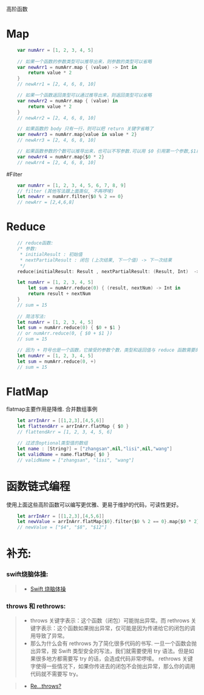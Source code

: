 高阶函数

# Map


```swift
 	var numArr = [1, 2, 3, 4, 5]
        
    // 如果一个函数的参数类型可以推导出来，则参数的类型可以省略    
    var newArr1 = numArr.map { (value) -> Int in
        return value * 2
    }
    // newArr1 = [2, 4, 6, 8, 10]

    // 如果一个函数返回类型可以通过推导出来，则返回类型可以省略
    var newArr2 = numArr.map { (value) in
        return value * 2
    }
    // newArr2 = [2, 4, 6, 8, 10]

    // 如果函数的 body 只有一行，则可以把 return 关键字省略了
    var newArr3 = numArr.map{value in value * 2}
    // newArr3 = [2, 4, 6, 8, 10]

    // 如果函数参数的个数可以推导出来，也可以不写参数.可以用 $0 引用第一个参数,$1以此类推
    var newArr4 = numArr.map{$0 * 2}
    // newArr4 = [2, 4, 6, 8, 10]

```

#Filter

```swift
    var numArr = [1, 2, 3, 4, 5, 6, 7, 8, 9]
    // filter (其他写法跟上面类似, 不再啰嗦)
    let newArr = numArr.filter{$0 % 2 == 0}
    // newArr = [2,4,6,8]
```

# Reduce

```swift
	// reduce函数:
	/* 参数:
	 * initialResult : 初始值
	 * nextPartialResult : 闭包 (上次结果, 下一个值) -> 下一次结果 
	 */
	reduce(initialResult: Result , nextPartialResult: (Result, Int)  -> Result)

    let numArr = [1, 2, 3, 4, 5]
        let sum = numArr.reduce(0) { (result, nextNum) -> Int in
        return result + nextNum
    }
    // sum = 15
	
    // 简洁写法:
    let numArr = [1, 2, 3, 4, 5]
    let sum = numArr.reduce(0) { $0 + $1 }
    // or numArr.reduce(0, { $0 + $1 }) 
    // sum = 15

    // 因为 + 符号也是一个函数，它接受的参数个数，类型和返回值与 reduce 函数需要的一样，所以可以直接简化成下面写法
    let numArr = [1, 2, 3, 4, 5]
    let sum = numArr.reduce(0, +) 
    // sum = 15
```

# FlatMap

flatmap主要作用是降维.
合并数组事例

```swift
    let arrInArr = [[1,2,3],[4,5,6]]
    let flattendArr = arrInArr.flatMap { $0 }
    // flattendArr = [1, 2, 3, 4, 5, 6]
```

```swift
    // 过滤含optional类型值的数组
    let name : [String?] = ["zhangsan",nil,"lisi",nil,"wang"]
    let validName = name.flatMap{ $0 }
    // validName = ["zhangsan", "lisi", "wang"]
```

# 函数链式编程
使用上面这些高阶函数可以编写更优雅、更易于维护的代码，可读性更好。

```swift
    let arrInArr = [[1,2,3],[4,5,6]]
    let newValue = arrInArr.flatMap{$0}.filter{$0 % 2 == 0}.map{$0 * 2}.map{"$\($0)"}
    // newValue = ["$4", "$8", "$12"]
```

# 补充:

### swift烧脑体操: 

> * [Swift 烧脑体操](http://www.infoq.com/cn/search.action?queryString=swift烧脑体操&page=1&searchOrder=&sst=kNJuQ7yMuk6qz1cX)

### throws 和 rethrows:
> * throws 关键字表示：这个函数（闭包）可能抛出异常。而 rethrows 关键字表示：这个函数如果抛出异常，仅可能是因为传递给它的闭包的调用导致了异常。
> * 那么为什么会有 rethrows 为了简化很多代码的书写. 一旦一个函数会抛出异常，按 Swift 类型安全的写法，我们就需要使用 try 语法。但是如果很多地方都需要写 try 的话，会造成代码非常啰嗦。 rethrows 关键字使得一些情况下，如果你传进去的闭包不会抛出异常，那么你的调用代码就不需要写 try。

> * [Re...throws?](http://robnapier.net/re-throws)

